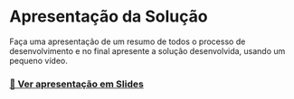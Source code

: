 # Apresentação da Solução

Faça uma apresentação de um resumo de todos o processo de desenvolvimento e no final apresente a solução desenvolvida, usando um pequeno vídeo.

### [📄 Ver apresentação em Slides](./slides.pdf)



